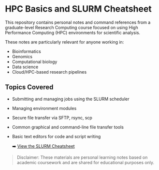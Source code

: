 # HPC Basics and SLURM Cheatsheet

This repository contains personal notes and command references from a graduate-level Research Computing course focused on using High Performance Computing (HPC) environments for scientific analysis.

These notes are particularly relevant for anyone working in:
- Bioinformatics
- Genomics
- Computational biology
- Data science
- Cloud/HPC-based research pipelines

## Topics Covered
- Submitting and managing jobs using the SLURM scheduler
- Managing environment modules
- Secure file transfer via SFTP, rsync, scp
- Common graphical and command-line file transfer tools
- Basic text editors for code and script writing

  ➡️ [View the SLURM Cheatsheet](./notes/slurm_cheatsheet.md)

> Disclaimer: These materials are personal learning notes based on academic coursework and are shared for educational purposes only.
